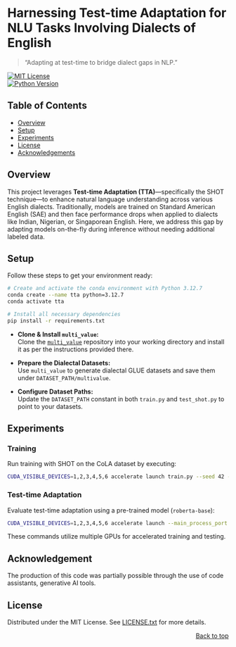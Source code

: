 # Harnessing Test-time Adaptation for NLU Tasks Involving Dialects of English

> “Adapting at test-time to bridge dialect gaps in NLP.”  

[![MIT License](https://img.shields.io/badge/License-MIT-blue.svg)](LICENSE.txt)  
[![Python Version](https://img.shields.io/badge/Python-3.12.7-blue.svg)](https://www.python.org/downloads/)

## Table of Contents

- [Overview](#overview)
- [Setup](#setup)
- [Experiments](#experiments)
- [License](#license)
- [Acknowledgements](#acknowledgements)

## Overview

This project leverages **Test-time Adaptation (TTA)**—specifically the SHOT technique—to enhance natural language understanding across various English dialects. Traditionally, models are trained on Standard American English (SAE) and then face performance drops when applied to dialects like Indian, Nigerian, or Singaporean English. Here, we address this gap by adapting models on-the-fly during inference without needing additional labeled data.

## Setup

Follow these steps to get your environment ready:

```bash
# Create and activate the conda environment with Python 3.12.7
conda create --name tta python=3.12.7
conda activate tta

# Install all necessary dependencies
pip install -r requirements.txt
```

- **Clone & Install `multi_value`:**  
  Clone the [`multi_value`](https://github.com/SALT-NLP/multi-value) repository into your working directory and install it as per the instructions provided there.

- **Prepare the Dialectal Datasets:**  
  Use `multi_value` to generate dialectal GLUE datasets and save them under `DATASET_PATH/multivalue`.

- **Configure Dataset Paths:**  
  Update the `DATASET_PATH` constant in both `train.py` and `test_shot.py` to point to your datasets.

## Experiments

### Training

Run training with SHOT on the CoLA dataset by executing:

```bash
CUDA_VISIBLE_DEVICES=1,2,3,4,5,6 accelerate launch train.py --seed 42 --max_epoch 30 --dset cola
```

### Test-time Adaptation

Evaluate test-time adaptation using a pre-trained model (`roberta-base`):

```bash
CUDA_VISIBLE_DEVICES=1,2,3,4,5,6 accelerate launch --main_process_port 29600 test_shot.py --dset cola --model_name roberta-base --seed 42 --max_epoch 30 --int_filename cola_SAE_train_0 --validation_dataset cola_Indian_validation --val_size 0
```

These commands utilize multiple GPUs for accelerated training and testing.

## Acknowledgement
The production of this code was partially possible through the use of code assistants, generative AI tools.

## License

Distributed under the MIT License. See [LICENSE.txt](LICENSE.txt) for more details.

<p align="right"><a href="#top">Back to top</a></p>
